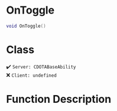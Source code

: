 # OnToggle
```lua
void OnToggle()
```
# Class
✔️ `Server: CDOTABaseAbility`  
❌ `Client: undefined`  

# Function Description

